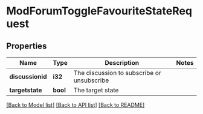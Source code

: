 # ModForumToggleFavouriteStateRequest

## Properties

Name | Type | Description | Notes
------------ | ------------- | ------------- | -------------
**discussionid** | **i32** | The discussion to subscribe or unsubscribe | 
**targetstate** | **bool** | The target state | 

[[Back to Model list]](../README.md#documentation-for-models) [[Back to API list]](../README.md#documentation-for-api-endpoints) [[Back to README]](../README.md)


